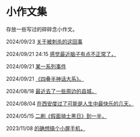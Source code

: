 小作文集
==========
存放一些写过的碎碎念小作文。

2024/09/23 [关于被刺杀的这回事](sakubun/assassin.md)

2024/09/21 24:15 [感觉最近脑子有点不正常了，](sakubun/komyusho1.md)

2024/09/21 [某一系列事件](sakubun/aruken.md)

2024/09/21 [《四叠半神话大系》。](sakubun/yojyouhan.md)

2024/08/18 [最近去了一些周边的县城，](sakubun/inaka.md)

2024/08/04 [在西安度过了可能是人生中最快乐的几天。](sakubun/hua.md)

2024/05/15 [二刷《假面骑士黑日》到一半，](sakubun/blacksun.md)

2023/11/08 [的确想搞个小屏手机，](sakubun/compact.md)